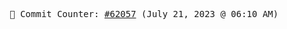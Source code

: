 <p align="center">
    <samp>
        📮 Commit Counter: <a href="https://github.com/Javascript-void0/Javascript-void0/commits/main">#62057</a> (July 21, 2023 @ 06:10 AM)
    </samp>
</p>